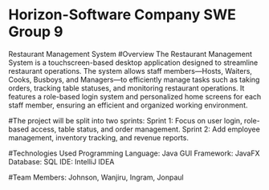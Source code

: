 # Horizon-Software Company SWE Group 9

Restaurant Management System
#Overview
The Restaurant Management System is a touchscreen-based desktop application designed to streamline restaurant operations. The system allows staff members—Hosts, Waiters, Cooks, Busboys, and Managers—to efficiently manage tasks such as taking orders, tracking table statuses, and monitoring restaurant operations. It features a role-based login system and personalized home screens for each staff member, ensuring an efficient and organized working environment.

#The project will be split into two sprints: 
Sprint 1: 
Focus on user login, role-based access, table status, and order management. 
Sprint 2: 
Add employee management, inventory tracking, and revenue reports. 

#Technologies Used
Programming Language: Java
GUI Framework: JavaFX
Database: SQL
IDE: IntelliJ IDEA

#Team Members:
Johnson, Wanjiru, Ingram, Jonpaul
